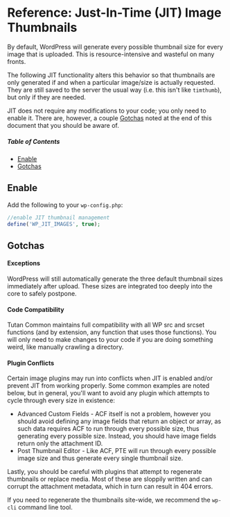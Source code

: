# Reference: Just-In-Time (JIT) Image Thumbnails

By default, WordPress will generate every possible thumbnail size for every image that is uploaded. This is resource-intensive and wasteful on many fronts.

The following JIT functionality alters this behavior so that thumbnails are only generated if and when a particular image/size is actually requested. They are still saved to the server the usual way (i.e. this isn't like `timthumb`), but only if they are needed.

JIT does not require any modifications to your code; you only need to enable it. There are, however, a couple [Gotchas](#gotchas) noted at the end of this document that you should be aware of.



##### Table of Contents

 * [Enable](#enable)
 * [Gotchas](#gotchas)



## Enable

Add the following to your `wp-config.php`:

```php
//enable JIT thumbnail management
define('WP_JIT_IMAGES', true);
```



## Gotchas

#### Exceptions

WordPress will still automatically generate the three default thumbnail sizes immediately after upload. These sizes are integrated too deeply into the core to safely postpone.

#### Code Compatibility

Tutan Common maintains full compatibility with all WP src and srcset functions (and by extension, any function that uses those functions). You will only need to make changes to your code if you are doing something weird, like manually crawling a directory.

#### Plugin Conflicts

Certain image plugins may run into conflicts when JIT is enabled and/or prevent JIT from working properly. Some common examples are noted below, but in general, you'll want to avoid any plugin which attempts to cycle through every size in existence:

 * Advanced Custom Fields - ACF itself is not a problem, however you should avoid defining any image fields that return an object or array, as such data requires ACF to run through every possible size, thus generating every possible size. Instead, you should have image fields return only the attachment ID.
 * Post Thumbnail Editor - Like ACF, PTE will run through every possible image size and thus generate every single thumbnail size.

Lastly, you should be careful with plugins that attempt to regenerate thumbnails or replace media. Most of these are sloppily written and can corrupt the attachment metadata, which in turn can result in 404 errors.

If you need to regenerate the thumbnails site-wide, we recommend the `wp-cli` command line tool.